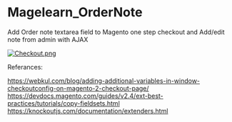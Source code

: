 # Magelearn_OrderNote
Add Order note textarea field to Magento one step checkout and Add/edit note from admin with AJAX

[![Checkout.png](https://i.postimg.cc/5tK8t8SH/Checkout.png)](https://postimg.cc/CZDRPBtY)

Referances:

https://webkul.com/blog/adding-additional-variables-in-window-checkoutconfig-on-magento-2-checkout-page/
https://devdocs.magento.com/guides/v2.4/ext-best-practices/tutorials/copy-fieldsets.html
https://knockoutjs.com/documentation/extenders.html

